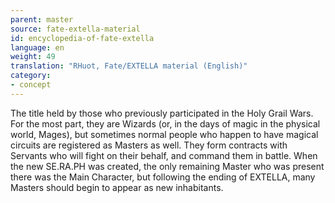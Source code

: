 ```yaml
---
parent: master
source: fate-extella-material
id: encyclopedia-of-fate-extella
language: en
weight: 49
translation: "RHuot, Fate/EXTELLA material (English)"
category:
- concept
---
```


The title held by those who previously participated in the Holy Grail Wars.
For the most part, they are Wizards (or, in the days of magic in the physical world, Mages), but sometimes normal people who happen to have magical circuits are registered as Masters
as well.
They form contracts with Servants who will fight on their behalf, and command them in battle. When the new SE.RA.PH was created, the only remaining Master who was present there was the Main Character, but following the ending of EXTELLA, many Masters should begin to appear as new inhabitants.
